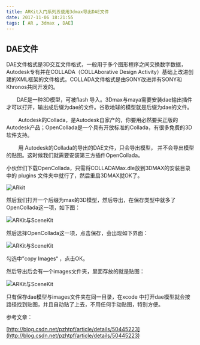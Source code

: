 ```yaml
---
title: ARKit入门系列五使用3dmax导出DAE文件
date: 2017-11-06 18:21:55
tags: [ AR , 3dmax , DAE]
---
```


## DAE文件

 DAE文件格式是3D交互文件格式，一般用于多个图形程序之间交换数字数据，Autodesk专有并在COLLADA（COLLAborative Design Activity）基础上改进创建的XML框架的文件格式。COLLADA文件格式是由SONY改进并有SONY和Khronos共同开发的。

　　DAE是一种3D模型，可被flash 导入。3Dmax与maya需要安装dae输出插件才可以打开，输出成后缀为dae的文件。谷歌地球的模型就是后缀为dae的文件。

　　 Autodesk的Collada，是Autodesk自家产的，你要用必然要买正版的Autodesk产品；OpenCollada是一个具有开放标准的Collada，有很多免费的3D软件支持。 

　　 用 Autodesk的Collada的导出的DAE文件，只会导出模型， 并不会导出模型的贴图。这时候我们就需要安装第三方插件OpenCollada。 

小伙伴们下载OpenCollada，只需将COLLADAMax.dle放到3DMAX的安装目录中的 plugins 文件夹中就行了，然后重启3DMAX就OK了。

<!-- more -->

   ![ARkit](/images/arkit／arkit_05_01.jpg)

然后我们打开一个后缀为max的3D模型，然后导出，在保存类型中就多了OpenCollada这一项，如下图：

   ![ARKit与SceneKit](/images/arkit／arkit_05_02.jpg)

然后选择OpenCollada这一项，点击保存，会出现如下界面：

   ![ARKit与SceneKit](/images/arkit／arkit_05_03.jpg)

勾选中”copy Images“ ，点击OK。

然后导出后会有一个images文件夹，里面存放的就是贴图：

   ![ARKit与SceneKit](/images/arkit／arkit_05_04.jpg)

只有保存dae模型与images文件夹在同一目录，在xcode 中打开dae模型就会按路径找到贴图，并且自动贴了上去，不用任何手动贴图，特别方便。

参考文章：

[http://blog.csdn.net/pzhtpf/article/details/50445223](http://blog.csdn.net/pzhtpf/article/details/50445223) 